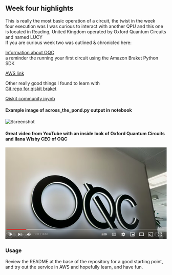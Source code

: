 ## Week four highlights  
This is really the most basic operation of a circuit, the twist in the week  
four execution was I was curious to interact with another QPU and this one  
is located in Reading, United Kingdom operated by Oxford Quantum Circuits and named LUCY  
If you are curious week two was outlined & chronicled here:  

[Information about OQC](https://oxfordquantumcircuits.com/technology)  
a reminder the running your first circuit using the Amazon Braket Python SDK  

[AWS link](https://docs.aws.amazon.com/braket/latest/developerguide/braket-get-started-run-circuit.html)  

Other really good things I found to learn with  
[Git repo for qiskit braket](https://github.com/qiskit-community/qiskit-braket-provider)  

[Qiskit community ipynb](https://github.com/qiskit-community/qiskit-braket-provider/blob/main/docs/tutorials/0_tutorial_qiskit-braket-provider_overview.ipynb)  

#### Example image of across_the_pond.py output in notebook

![Screenshot](img/)  


#### Great video from YouTube with an inside look of Oxford Quantum Circuits and Ilana Wisby CEO of OQC  

[![IMAGE ALT TEXT](img/24hours.png)](https://www.youtube.com/watch?v=AaaZvxMUD68)


### Usage  
Review the README at the base of the repository for a good starting point, and try out the service in AWS and hopefully learn, and have fun.
